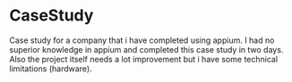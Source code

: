 # CaseStudy

Case study for a company that i have completed using appium. 
I had no superior knowledge in appium and completed this case study in two days. Also the project itself needs a lot improvement
but i have some technical limitations (hardware). 
